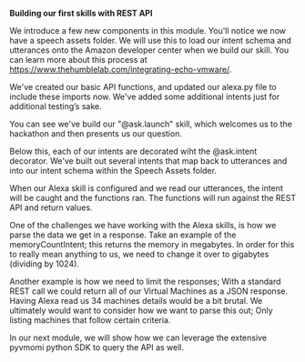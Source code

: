 **Building our first skills with REST API**

We introduce a few new components in this module. You'll notice we now have a speech assets folder. We will use this to load our intent schema and utterances onto the Amazon developer center when we build our skill. You can learn more about this process at https://www.thehumblelab.com/integrating-echo-vmware/. 

We've created our basic API functions, and updated our alexa.py file to include these imports now. We've added some additional intents just for additional testing’s sake. 

You can see we've build our "@ask.launch" skill, which welcomes us to the hackathon and then presents us our question. 

Below this, each of our intents are decorated wiht the @ask.intent decorator. We've built out several intents that map back to utterances and into our intent schema within the Speech Assets folder. 

When our Alexa skill is configured and we read our utterances, the intent will be caught and the functions ran. The functions will run against the REST API and return values. 

One of the challenges we have working with the Alexa skills, is how we parse the data we get in a response. Take an example of the memoryCountIntent; this returns the memory in megabytes. In order for this to really mean anything to us, we need to change it over to gigabytes (dividing by 1024). 

Another example is how we need to limit the responses; With a standard REST call we could return all of our Virtual Machines as a JSON response. Having Alexa read us 34 machines details would be a bit brutal. We ultimately would want to consider how we want to parse this out; Only listing machines that follow certain criteria.

In our next module, we will show how we can leverage the extensive pyvmomi python SDK to query the API as well.  